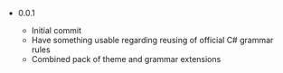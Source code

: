 * 0.0.1

    + Initial commit
    + Have something usable regarding reusing of official C# grammar rules
    + Combined pack of theme and grammar extensions
